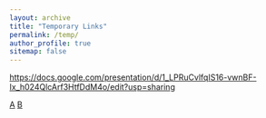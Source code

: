 ```yaml
---
layout: archive
title: "Temporary Links"
permalink: /temp/
author_profile: true
sitemap: false
---
```


https://docs.google.com/presentation/d/1_LPRuCvlfqIS16-vwnBF-Ix_h024QlcArf3HtfDdM4o/edit?usp=sharing

[A](https://docs.google.com/presentation/d/1pc0AFCdHnuCpddhLWWOv_hsaDtakhOAK6KsjWPIze34/edit?usp=sharing)
[B](https://docs.google.com/presentation/d/1zQVPq1zoJDRSkfXWBXp5qSnOEx5iTjrEuEJdMTrG0qA/edit?usp=sharing)
